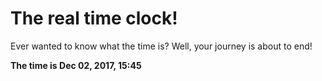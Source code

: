 # The real time clock!

Ever wanted to know what the time is? Well, your journey is about to end!

**The time is Dec 02, 2017, 15:45**